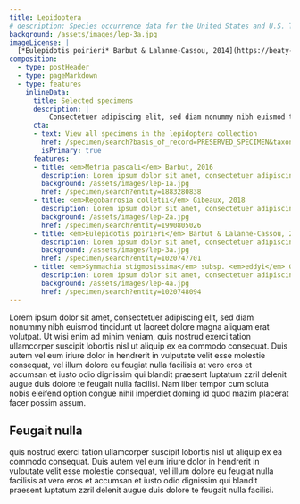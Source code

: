 ```yaml
---
title: Lepidoptera
# description: Species occurrence data for the United States and U.S. Territories.
background: /assets/images/lep-3a.jpg
imageLicense: |
  [*Eulepidotis poirieri* Barbut & Lalanne-Cassou, 2014](https://beaty-biodiversity-museum.hp.gbif-staging.org/specimen/search?entity=1020747701) Collected in French Guiana, Marion DEPRAETERE licensed under [CC-BY-4.0](http://creativecommons.org/licenses/by-nc-nd/4.0)
composition:
  - type: postHeader
  - type: pageMarkdown
  - type: features
    inlineData:
      title: Selected specimens
      description: |
          Consectetuer adipiscing elit, sed diam nonummy nibh euismod tincidunt ut laoreet dolore magna aliquam erat volutpat. 
      cta:
      - text: View all specimens in the lepidoptera collection
        href: /specimen/search?basis_of_record=PRESERVED_SPECIMEN&taxonKey=797
        isPrimary: true
      features: 
      - title: <em>Metria pascali</em> Barbut, 2016
        description: Lorem ipsum dolor sit amet, consectetuer adipiscing elit, sed diam nonummy nibh euismod.
        background: /assets/images/lep-1a.jpg 
        href: /specimen/search?entity=1883280838
      - title: <em>Regobarrosia colletii</em> Gibeaux, 2018
        description: Lorem ipsum dolor sit amet, consectetuer adipiscing elit, sed diam nonummy nibh euismod.
        background: /assets/images/lep-2a.jpg
        href: /specimen/search?entity=1990805026
      - title: <em>Eulepidotis poirieri</em> Barbut & Lalanne-Cassou, 2014
        description: Lorem ipsum dolor sit amet, consectetuer adipiscing elit, sed diam nonummy nibh euismod.
        background: /assets/images/lep-3a.jpg
        href: /specimen/search?entity=1020747701
      - title: <em>Symmachia stigmosissima</em> subsp. <em>eddyi</em> Gallard, 2008
        description: Lorem ipsum dolor sit amet, consectetuer adipiscing elit, sed diam nonummy nibh euismod.
        background: /assets/images/lep-4a.jpg
        href: /specimen/search?entity=1020748094
---
```


Lorem ipsum dolor sit amet, consectetuer adipiscing elit, sed diam nonummy nibh euismod tincidunt ut laoreet dolore magna aliquam erat volutpat. Ut wisi enim ad minim veniam, quis nostrud exerci tation ullamcorper suscipit lobortis nisl ut aliquip ex ea commodo consequat. Duis autem vel eum iriure dolor in hendrerit in vulputate velit esse molestie consequat, vel illum dolore eu feugiat nulla facilisis at vero eros et accumsan et iusto odio dignissim qui blandit praesent luptatum zzril delenit augue duis dolore te feugait nulla facilisi. Nam liber tempor cum soluta nobis eleifend option congue nihil imperdiet doming id quod mazim placerat facer possim assum. 

## Feugait nulla
quis nostrud exerci tation ullamcorper suscipit lobortis nisl ut aliquip ex ea commodo consequat. Duis autem vel eum iriure dolor in hendrerit in vulputate velit esse molestie consequat, vel illum dolore eu feugiat nulla facilisis at vero eros et accumsan et iusto odio dignissim qui blandit praesent luptatum zzril delenit augue duis dolore te feugait nulla facilisi.
